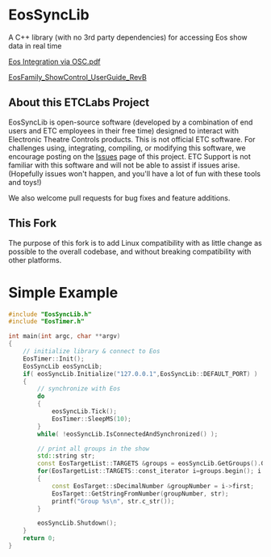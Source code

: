 # EosSyncLib
A C++ library (with no 3rd party dependencies) for accessing Eos show data in real time

[Eos Integration via OSC.pdf](https://github.com/ElectronicTheatreControlsLabs/EosSyncLib/raw/master/Eos%20Integration%20via%20OSC.pdf)

[EosFamily_ShowControl_UserGuide_RevB](http://www.etcconnect.com/WorkArea/DownloadAsset.aspx?id=10737461372)

## About this ETCLabs Project
EosSyncLib is open-source software (developed by a combination of end users and ETC employees in their free time) designed to interact with Electronic Theatre Controls products. This is not official ETC software. For challenges using, integrating, compiling, or modifying this software, we encourage posting on the [Issues](https://github.com/ElectronicTheatreControlsLabs/EosSyncLib/issues) page of this project. ETC Support is not familiar with this software and will not be able to assist if issues arise. (Hopefully issues won't happen, and you'll have a lot of fun with these tools and toys!)

We also welcome pull requests for bug fixes and feature additions.

## This Fork
The purpose of this fork is to add Linux compatibility with as little change as possible to the overall codebase, and without breaking compatibility with other platforms.

# Simple Example
```C++
#include "EosSyncLib.h"
#include "EosTimer.h"

int main(int argc, char **argv)
{
	// initialize library & connect to Eos
	EosTimer::Init();
	EosSyncLib eosSyncLib;
	if( eosSyncLib.Initialize("127.0.0.1",EosSyncLib::DEFAULT_PORT) )
	{
		// synchronize with Eos
		do
		{
			eosSyncLib.Tick();
			EosTimer::SleepMS(10);
		}
		while( !eosSyncLib.IsConnectedAndSynchronized() );

		// print all groups in the show
		std::string str;
		const EosTargetList::TARGETS &groups = eosSyncLib.GetGroups().GetTargets();
		for(EosTargetList::TARGETS::const_iterator i=groups.begin(); i!=groups.end(); i++)		
		{
			const EosTarget::sDecimalNumber &groupNumber = i->first;
			EosTarget::GetStringFromNumber(groupNumber, str);
			printf("Group %s\n", str.c_str());
		}

		eosSyncLib.Shutdown();
	}
	return 0;
}
```
